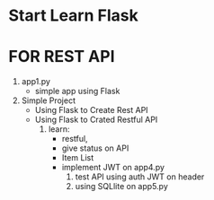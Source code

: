 # Start Learn Flask

# FOR REST API
1. app1.py 
    - simple app using Flask
2.  Simple Project
    - Using Flask to Create Rest API
    - Using Flask to Crated Restful API 
        1. learn: 
            * restful,
            * give status on API
            * Item List
            * implement JWT on app4.py 
                1.  test API using auth JWT on header
                2.  using SQLlite on app5.py